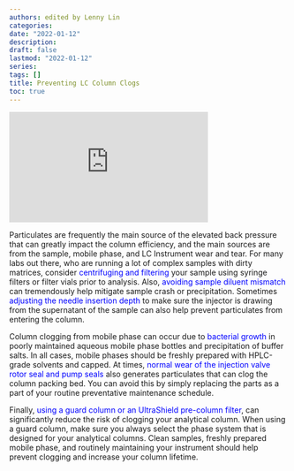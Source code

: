 ```yaml
---
authors: edited by Lenny Lin
categories: 
date: "2022-01-12"
description: 
draft: false
lastmod: "2022-01-12"
series: 
tags: []
title: Preventing LC Column Clogs
toc: true
---
```







<!--more-->


<iframe width="360" height="200" src="https://www.youtube.com/embed/SHAlXZSoh68" title="Preventing LC Column Clogs" frameborder="0" allow="accelerometer; autoplay; clipboard-write; encrypted-media; gyroscope; picture-in-picture" allowfullscreen></iframe>

Particulates are frequently the main source of the elevated back pressure that can greatly impact the column efficiency, and the main sources are from the sample, mobile phase, and LC Instrument wear and tear. For many labs out there, who are running a lot of complex samples with dirty matrices, consider <font color ="blue">centrifuging and filtering</font> your sample using syringe filters or filter vials prior to analysis. Also, <font color ="blue">avoiding sample diluent mismatch</font> can tremendously help mitigate sample crash or precipitation. Sometimes <font color ="blue">adjusting the needle insertion depth</font> to make sure the injector is drawing from the supernatant of the sample can also help prevent particulates from entering the column.  

Column clogging from mobile phase can occur due to <font color ="blue">bacterial growth</font> in poorly maintained aqueous mobile phase bottles and precipitation of buffer salts. In all cases, mobile phases should be freshly prepared with HPLC-grade solvents and capped. At times, <font color ="blue">normal wear of the injection valve rotor seal and pump seals</font> also generates particulates that can clog the column packing bed. You can avoid this by simply replacing the parts as a part of your routine preventative maintenance schedule.

Finally, <font color ="blue">using a guard column or an UltraShield pre-column filter</font>, can significantly reduce the risk of clogging your analytical column. When using a guard column, make sure you always select the phase system that is designed for your analytical columns. Clean samples, freshly prepared mobile phase, and routinely maintaining your instrument should help prevent clogging and increase your column lifetime.
